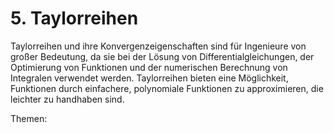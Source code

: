 # 5. Taylorreihen

Taylorreihen und ihre Konvergenzeigenschaften sind für Ingenieure von großer
Bedeutung, da sie bei der Lösung von Differentialgleichungen, der Optimierung
von Funktionen und der numerischen Berechnung von Integralen verwendet werden.
Taylorreihen bieten eine Möglichkeit, Funktionen durch einfachere, polynomiale
Funktionen zu approximieren, die leichter zu handhaben sind.

Themen:

```{tableofcontents}
```
